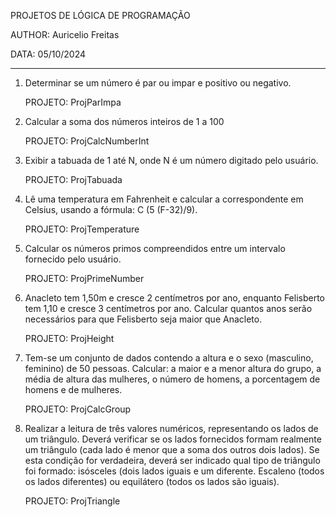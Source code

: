 PROJETOS DE LÓGICA DE PROGRAMAÇÃO

AUTHOR: Auricelio Freitas

DATA: 05/10/2024

--------------------------------------

1.	Determinar se um número é par ou impar e positivo ou negativo.

	PROJETO: ProjParImpa


2.	Calcular a soma dos números inteiros de 1 a 100

	PROJETO: ProjCalcNumberInt


3.	Exibir a tabuada de 1 até N, onde N é um número digitado pelo usuário. 
	
	PROJETO: ProjTabuada


4.	Lê uma temperatura em Fahrenheit e calcular a correspondente em Celsius, usando a fórmula: C (5 (F-32)/9). 

	PROJETO: ProjTemperature


5.	Calcular os números primos compreendidos entre um intervalo fornecido pelo usuário. 

	PROJETO: ProjPrimeNumber


6.	Anacleto tem 1,50m e cresce 2 centímetros por ano, enquanto Felisberto tem 1,10 e cresce 3 centímetros por ano. Calcular quantos 	anos serão necessários para que Felisberto seja maior que Anacleto.

	PROJETO: ProjHeight


7.	Tem-se um conjunto de dados contendo a altura e o sexo (masculino, feminino) de 50 pessoas. Calcular: a maior e a menor altura do 	grupo, a média de altura das mulheres, o número de homens, a porcentagem de homens e de mulheres. 

	PROJETO: ProjCalcGroup


8.	Realizar a leitura de três valores numéricos, representando os lados de um triângulo. Deverá verificar se os lados fornecidos 	formam realmente um triângulo (cada lado é menor que a soma dos outros dois lados). Se esta condição for verdadeira, deverá ser 	indicado qual tipo de triângulo foi formado: isósceles (dois lados iguais e um diferente. Escaleno (todos os lados diferentes) ou 	equilátero (todos os lados são iguais). 

	PROJETO: ProjTriangle















